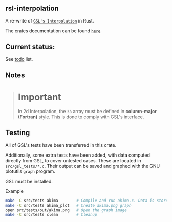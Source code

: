 ## rsl-interpolation

A re-write of [`GSL's Interpolation`] in Rust.

The crates documentation can be found [`here`]

[`GSL's Interpolation`]: https://www.gnu.org/software/gsl/doc/html/interp.html
[`here`]: https://docs.rs/rsl-interpolation/latest/rsl_interpolation/

## Current status:

See [todo](TODO.md) list.

## Notes

> # **Important**
>
> In 2d Interpolation, the `za` array must be defined in **column-major (Fortran)** style. This is 
> done to comply with GSL's interface.

## Testing

All of GSL's tests have been transferred in this crate.

Additionally, some extra tests have been added, with data computed directly from GSL, to cover untested 
cases. These are located in `src/gsl_tests/*.c`. Their output can be saved and graphed with the GNU plotutils `graph` program.

GSL must be installed.


Example
```bash
make -C src/tests akima        # Compile and run akima.c. Data is stored in src/tests/out/akima.dat
make -C src/tests akima_plot   # Create akima.png graph
open src/tests/out/akima.png   # Open the graph image
make -C src/tests clean        # Cleanup
```
